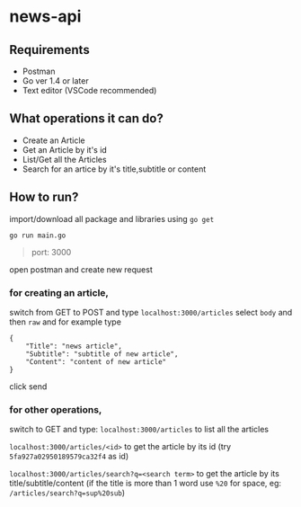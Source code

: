# news-api

## Requirements
- Postman
- Go ver 1.4 or later
- Text editor (VSCode recommended)

## What operations it can do?
- Create an Article
- Get an Article by it's id
- List/Get all the Articles
- Search for an artice by it's title,subtitle or content

## How to run?
import/download all package and libraries using `go get`
``` 
go run main.go
```
> port: 3000

open postman and create new request

### for creating an article, 
switch from GET to POST and type `localhost:3000/articles`
select `body` and then `raw` and for example type
```
{
	"Title": "news article",
	"Subtitle": "subtitle of new article",
	"Content": "content of new article"
}
```
click send

### for other operations,
switch to GET and type:
`localhost:3000/articles` to list all the articles

`localhost:3000/articles/<id>` to get the article by its id (try `5fa927a02950189579ca32f4` as id)

`localhost:3000/articles/search?q=<search term>` to get the article by its title/subtitle/content (if the title is more than 1 word use `%20` for space, eg: `/articles/search?q=sup%20sub`)
